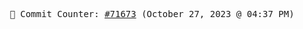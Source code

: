 <p align="center">
    <samp>
        📮 Commit Counter: <a href="https://github.com/Javascript-void0/Javascript-void0/commits/main">#71673</a> (October 27, 2023 @ 04:37 PM)
    </samp>
</p>